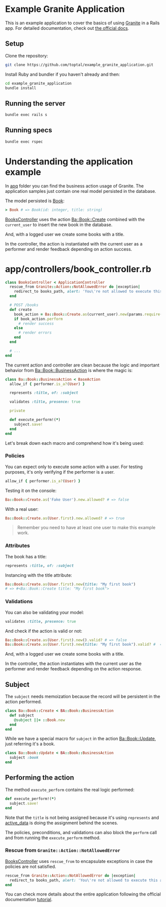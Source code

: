 # Example Granite Application

This is an example application to cover the basics of using [Granite](https://github.com/toptal/granite)
in a Rails app. For detailed documentation, check out [the official docs](https://github.com/toptal/granite/blob/master/GETTING_STARTED.md).

## Setup

Clone the repository:

```bash
git clone https://github.com/toptal/example_granite_application.git
```

Install Ruby and bundler if you haven't already and then:

```bash
cd example_granite_application
bundle install
```

## Running the server

```bash
bundle exec rails s
```

## Running specs

```bash
bundle exec rspec
```

# Understanding the application example

In [apq](/apq) folder you can find the business action usage of Granite.
The application samples just contain one real model persisted in the database.

The model persisted is [Book](/app/models/book.rb):

```ruby
> Book # => Book(id: integer, title: string)
```

[BooksController](/app/controllers/books_controller.rb) uses the
action [Ba::Book::Create](/apq/actions/ba/book/create.rb) combined with the
`current_user` to insert the new book in the database.

And, with a logged user we create some books with a title.

In the controller, the action is instantiated with the current user as a performer
and render feedback depending on action success.

# app/controllers/book_controller.rb
```ruby
class BooksController < ApplicationController
  rescue_from Granite::Action::NotAllowedError do |exception|
    redirect_to books_path, alert: 'You\'re not allowed to execute this action.'
  end

  # POST /books
  def create
    book_action = Ba::Book::Create.as(current_user).new(params.require(:book))
    if book_action.perform
      # render success
    else
      # render errors
    end
  end

  # ... 
end
```

The current action and controller are clean because the logic and important behavior from
[Ba::Book::BusinessAction](/apq/actions/ba/book/business_action.rb) is where
the magic is:

```ruby
class Ba::Book::BusinessAction < BaseAction
  allow_if { performer.is_a?(User) }

  represents :title, of: :subject

  validates :title, presence: true

  private

  def execute_perform!(*)
    subject.save!
  end
end
```

Let's break down each macro and comprehend how it's being used:

### Policies

You can expect only to execute some action with a user. For testing purposes, it's only
verifying if the performer is a user.

```ruby
allow_if { performer.is_a?(User) }
```

Testing it on the console:

```ruby
Ba::Book::Create.as('Fake User').new.allowed? # => false
```

With a real user:

```ruby
Ba::Book::Create.as(User.first).new.allowed? # => true
```

> Remember you need to have at least one user to make this example work.

### Attributes

The book has a title:

```ruby
represents :title, of: :subject
```

Instancing with the title attribute:

```ruby
Ba::Book::Create.as(User.first).new(title: "My first book")
# => #<Ba::Book::Create title: "My first book">
```

### Validations

You can also be validating your model:

```ruby
validates :title, presence: true
```

And check if the action is valid or not:

```ruby
Ba::Book::Create.as(User.first).new().valid? # => false
Ba::Book::Create.as(User.first).new(title: "My first book").valid? #  => true
```

And, with a logged user we create some books with a title.

In the controller, the action instantiates with the current user as the performer
and render feedback depending on the action response.

## Subject

The `subject` needs memoization because the record will be persistent in the action performed.

```ruby
class Ba::Book::Create < BA::Book::BusinessAction
  def subject
    @subject ||= ::Book.new
  end
end
```

While we have a special macro for `subject` in the action
[Ba::Book::Update](/apq/actions/ba/book/update.rb), just referring it's a book.

```ruby
class Ba::Book::Update < BA::Book::BusinessAction
  subject :book
end
```

## Performing the action

The method `execute_perform` contains the real logic performed:

```ruby
def execute_perform!(*)
  subject.save!
end
```

Note that the `title` is not being assigned because it's using
`represents` and [active_data](https://github.com/pyromaniac/active_data)
is doing the assignment behind the scenes.

The policies, preconditions, and validations can also block the `perform` call
and from running the `execute_perform` method.

### Rescue from `Granite::Action::NotAllowedError`

[BooksController](/app/controllers/books_controller.rb) uses `rescue_from` to
encapsulate exceptions in case the policies are not satisfied.

```ruby
rescue_from Granite::Action::NotAllowedError do |exception|
  redirect_to books_path, alert: 'You\'re not allowed to execute this action.'
end
```

You can check more details about the entire application following the official
documentation [tutorial](https://toptal.github.io/granite/tutorial).
